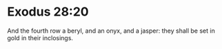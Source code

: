 # Exodus 28:20

And the fourth row a beryl, and an onyx, and a jasper: they shall be set in gold in their inclosings.